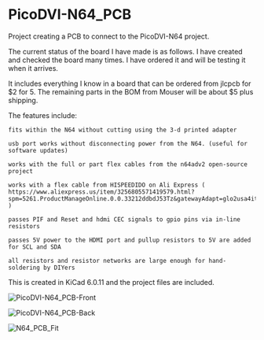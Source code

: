 # PicoDVI-N64_PCB
Project creating a PCB to connect to the PicoDVI-N64 project.



The current status of the board I have made is as follows.  I have created and checked the board many times.  I have ordered it and will be testing it when it arrives. 

It includes everything I know in a board that can be ordered from jlcpcb for $2 for 5.  The remaining parts in the BOM from Mouser will be about $5 plus shipping.  

The features include: 

    fits within the N64 without cutting using the 3-d printed adapter
    
    usb port works without disconnecting power from the N64. (useful for software updates)
    
    works with the full or part flex cables from the n64adv2 open-source project
  
    works with a flex cable from HISPEEDIDO on Ali Express ( https://www.aliexpress.us/item/3256805571419579.html?spm=5261.ProductManageOnline.0.0.33212ddbdJ53Tz&gatewayAdapt=glo2usa4itemAdapt )
  
    passes PIF and Reset and hdmi CEC signals to gpio pins via in-line resistors
  
    passes 5V power to the HDMI port and pullup resistors to 5V are added for SCL and SDA
  
    all resistors and resistor networks are large enough for hand-soldering by DIYers
  
  
This is created in KiCad 6.0.11 and the project files are included.

![PicoDVI-N64_PCB-Front](https://github.com/dalogue1/PicoDVI-N64_PCB/assets/133064876/229bf70d-1fcd-4e96-a488-81059325d73f)

![PicoDVI-N64_PCB-Back](https://github.com/dalogue1/PicoDVI-N64_PCB/assets/133064876/9ae8b330-6932-4652-8f9d-c9026ffff4cd)

![N64_PCB_Fit](https://github.com/dalogue1/PicoDVI-N64_PCB/assets/133064876/a9b3f396-81b1-41a5-92eb-939396d21952)
